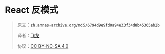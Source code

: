 # React 反模式

> 原文：[`zh.annas-archive.org/md5/6794d9e9fd0a94e33f34d8b45365ab2b`](https://zh.annas-archive.org/md5/6794d9e9fd0a94e33f34d8b45365ab2b)
> 
> 译者：[飞龙](https://github.com/wizardforcel)
> 
> 协议：[CC BY-NC-SA 4.0](http://creativecommons.org/licenses/by-nc-sa/4.0/)